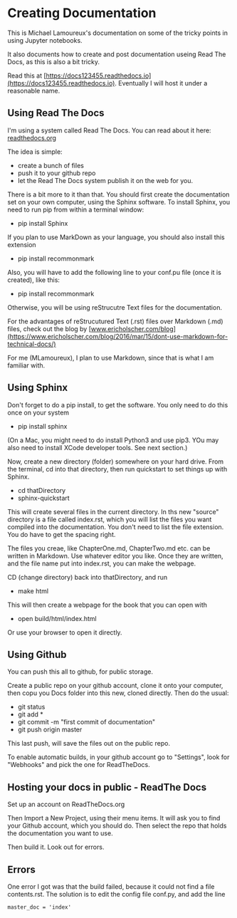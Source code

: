 # Creating Documentation

This is Michael Lamoureux's documentation on some of the tricky points in using Jupyter notebooks. 

It also documents how to create and post documentation useing Read The Docs, as this is also a bit tricky. 

Read this at [https://docs123455.readthedocs.io](https://docs123455.readthedocs.io). Eventually I will host it under a reasonable name.



## Using Read The Docs

I'm using a system called Read The Docs. You can read about it here: [readthedocs.org](https://readthedocs.org/)

The idea is simple:

- create a bunch of files
- push it to your github repo
- let the Read The Docs system publish it on the web for you.

There is a bit more to it than that. You should first create the documentation set on your own computer, using the Sphinx software. To install Sphinx, you need to run pip from within a terminal window:

- pip install Sphinx

If you plan to use MarkDown as your language, you should also install this extension

- pip install recommonmark

Also, you will have to add the following line to your conf.pu file (once it is created), like this:

- pip install recommonmark

Otherwise, you will be using reStrucutre Text files for the documentation. 

For the advantages of reStrucutured Text (.rst) files over Markdown (.md) files, check out the blog by [www.ericholscher.com/blog](https://www.ericholscher.com/blog/2016/mar/15/dont-use-markdown-for-technical-docs/)

For me (MLamoureux), I plan to use Markdown, since that is what I am familiar with. 

## Using Sphinx

Don't forget to do a pip install, to get the software. You only need to do this once on your system

- pip install sphinx

(On a Mac, you might need to do install Python3 and use pip3. YOu may also need to install XCode developer tools. See next section.)

Now, create a new directory  (folder) somewhere on your hard drive. From the terminal, cd into that directory, then  run quickstart to set things up with Sphinx.

- cd thatDirectory
- sphinx-quickstart


This will create several files in the current directory. In ths new "source" directory is a file called index.rst, which you will list the files you want compiled into the documentation. You don't need to list the file extension. You do have to get the spacing right. 

The files you creae, like ChapterOne.md, ChapterTwo.md etc. can be written in Markdown. Use whatever editor you like. Once they are written, and the file name put into index.rst, you can make the webpage.

CD (change directory) back into thatDirectory, and run

- make html

This will then create a webpage for the book that you can open with

- open build/html/index.html

Or use your browser to open it directly. 

## Using Github

You can push this all to github, for public storage.

Create a public repo on your github account, clone it onto your computer, then copu you Docs folder into this new, cloned directly. Then do the usual:

- git status
- git add *
- git commit -m "first commit of documentation"
- git push origin master

This last push, will save the files out on the public repo.

To enable automatic builds, in your github account go to "Settings", look for "Webhooks" and pick the one for ReadTheDocs.

## Hosting your docs in public - ReadThe Docs

Set up an account on ReadTheDocs.org

Then Import a New Project, using their menu items. It will ask you to find your Github account, which you should do. Then select the repo that holds the documentation you want to use. 

Then build it. Look out for errors.

## Errors


One error I got was that the build failed, because it could not find a file contents.rst. The solution is to edit the config file conf.py, and add the line

``
master_doc = 'index'
``
